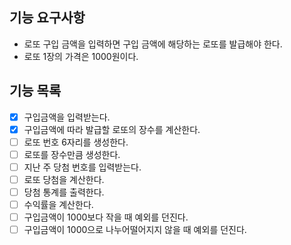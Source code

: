 ## 기능 요구사항
- 로또 구입 금액을 입력하면 구입 금액에 해당하는 로또를 발급해야 한다.
- 로또 1장의 가격은 1000원이다.

## 기능 목록
- [x] 구입금액을 입력받는다.
- [x] 구입금액에 따라 발급할 로또의 장수를 계산한다.
- [ ] 로또 번호 6자리를 생성한다.
- [ ] 로또를 장수만큼 생성한다.
- [ ] 지난 주 당첨 번호를 입력받는다.
- [ ] 로또 당첨을 계산한다.
- [ ] 당첨 통계를 출력한다.
- [ ] 수익률을 계산한다.
- [ ] 구입금액이 1000보다 작을 때 예외를 던진다.
- [ ] 구입금액이 1000으로 나누어떨어지지 않을 때 예외를 던진다.